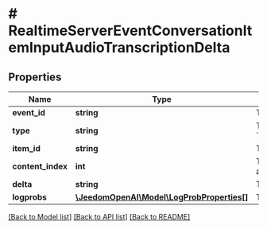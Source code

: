 # # RealtimeServerEventConversationItemInputAudioTranscriptionDelta

## Properties

Name | Type | Description | Notes
------------ | ------------- | ------------- | -------------
**event_id** | **string** | The unique ID of the server event. |
**type** | **string** | The event type, must be &#x60;conversation.item.input_audio_transcription.delta&#x60;. |
**item_id** | **string** | The ID of the item. |
**content_index** | **int** | The index of the content part in the item&#39;s content array. | [optional]
**delta** | **string** | The text delta. | [optional]
**logprobs** | [**\JeedomOpenAI\Model\LogProbProperties[]**](LogProbProperties.md) | The log probabilities of the transcription. | [optional]

[[Back to Model list]](../../README.md#models) [[Back to API list]](../../README.md#endpoints) [[Back to README]](../../README.md)
